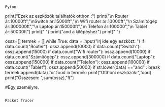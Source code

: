 
                                                                         Pyton

print("Ezek az eszközök találhatók otthon :")
print("\n Router ár:10000ft","\nSwitch ár:15000ft","\n Wifi router ár:10000ft","\n Számítógép ár:300000ft","\n Laptop ár:150000ft","\n Telefon ár:100000","\n Tablet ár:50000ft")
print(" ")
print("and a kilépéshez")
print(" ")

ossz=[]
termek = []
while True:
    data = input("Irj ide egy eszközt: ")
    if data.count("Router"):
        ossz.append(10000)
    if data.count("Switch"):
        ossz.append(15000)
    if data.count("Wifi router"):
        ossz.append(10000)
    if data.count("Számítógép"):
        ossz.append(300000)
    if data.count("Laptop"):
        ossz.append(150000)
    if data.count("Telefon"):
        ossz.append(100000)
    if data.count("Tablet"):
        ossz.append(50000)
    if str.lower(data) =="and" :
        break
    termek.append(data)
for food in termek:
    print("Otthoni eszközök:",food)
print("Összesen: ",sum(ossz),"ft")

#Egy személyre.

                                                                       Packet Tracer










